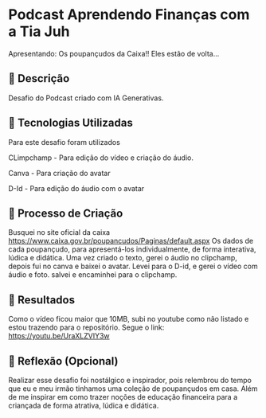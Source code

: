 # Podcast Aprendendo Finanças com a Tia Juh

Apresentando: Os poupançudos da Caixa!! Eles estão de volta...


## 📒 Descrição
Desafio do Podcast criado com IA Generativas. 

## 🤖 Tecnologias Utilizadas
Para este desafio foram utilizados

CLimpchamp - Para edição do vídeo e criação do áudio. 

Canva - Para criação do avatar

D-Id - Para edição do áudio com o avatar


## 🧐 Processo de Criação
Busquei no site oficial da caixa https://www.caixa.gov.br/poupancudos/Paginas/default.aspx
Os dados de cada poupançudo, para apresentá-los individualmente, de forma interativa, lúdica e didática. 
Uma vez criado o texto, gerei o áudio no clipchamp, depois fui no canva e baixei o avatar. 
Levei para o D-id, e gerei o vídeo com áudio e foto. salvei e encaminhei para o clipchamp. 


## 🚀 Resultados
Como o vídeo ficou maior que 10MB, subi no youtube como não listado e estou trazendo para o repositório. 
Segue o link: https://youtu.be/UraXLZVIY3w
  

## 💭 Reflexão (Opcional)
Realizar esse desafio foi nostálgico e inspirador, pois relembrou do tempo que eu e meu irmão tinhamos uma coleção de poupançudos em casa. 
Além de me inspirar em como trazer noções de educação financeira para a criançada de forma atrativa, lúdica e didática.





